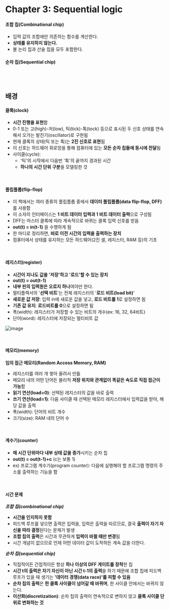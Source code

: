 # Chapter 3: Sequential logic

#### 조합 칩(Combinational chip)
- 입력 값의 조합에만 의존하는 함수를 계산한다.
- **상태를 유지하지 않는다.**
- 불 논리 칩과 산술 칩을 모두 포함한다.

#### 순차 칩(Sequential chip)

<br><br>

배경
---
#### 클록(clock)
- **시간 진행을 표현**함
- 0-1 또는 고(high)-저(low), 틱(tick)-톡(tock) 등으로 표시된 두 신호 상태를 연속해서 오가는 발진기(oscillator)로 구현됨
- 현재 클록의 상태(틱 또는 톡)는 **2진 신호로 표현**됨
- 이 신호는 하드웨어 회로망을 통해 컴퓨터에 있는 **모든 순차 칩들에 동시에 전달**됨
- 사이클(cycle): 
  - '틱'의 시작에서 다음번 '톡'의 끝까지 경과된 시간
  - **하나의 시간 단위 구분**을 모델링한 것

<br>

#### 플립플롭(flip-flop)
- 이 책에서는 여러 종류의 플립플롭 중에서 **데이터 플립플롭(data flip-flop, DFF)** 를 사용함
- 이 소자의 인터페이스는 **1 비트 데이터 입력과 1 비트 데이터 출력**으로 구성됨
- DFF는 마스터 클록에 따라 계속적으로 바뀌는 클록 입력 신호를 받음
- **out(t) = in(t-1)** 을 수행하게 됨
- 한 마디로 정리하면, **바로 이전 시간의 입력을 출력하는 장치**
- 컴퓨터에서 상태를 유지하는 모든 하드웨어(2진 셀, 레지스터, RAM 등)의 기초

<br>

#### 레지스터(register)
- **시간이 지나도 값을 '저장'하고 '로드'할 수 있는 장치**
- **out(t) = out(t-1)**
- **내부 핀의 입력원은 오로지 하나**여야만 한다.
- 멀티플렉서의 '**선택 비트**'는 전체 레지스터의 '**로드 비트(load bit)**'
- **새로운 값 저장**: 입력 in에 새로운 값을 넣고, **로드 비트를 1**로 설정하면 됨
- **기존 값 유지**: **로드비트를 0**으로 설정하면 됨
- 폭(width): 레지스터가 저장할 수 있는 비트의 개수(ex: 16, 32, 64비트)
- 단어(word): 레지스터에 저장되는 멀티비트 값

![image](https://user-images.githubusercontent.com/69896250/147710416-6ae1a1e0-f2eb-4127-97e6-40e4338be0e4.png)

<br>

#### 메모리(memory)
**임의 접근 메모리(Random Access Memory, RAM)**
- 레지스터를 여러 개 쌓아 올려서 만듦
- 메모리 내의 어떤 단어든 물리적 **저장 위치와 관계없이 똑같은 속도로 직접 접근이 가능**함
- **읽기 연산(load=0)**: 선택된 레지스터의 값을 바로 출력
- **쓰기 연산(load=1)**: 다음 사이클 때 선택된 메모리 레지스터에서 입력값을 받아, 해당 값을 출력
- 폭(width): 단어의 비트 개수
- 크기(size): RAM 내의 단어 수

<br>

#### 계수기(counter)
- **매 시간 단위마다 내부 상태 값을 증가**시키는 순차 칩
- **out(t) = out(t-1)+c** (c는 보통 1)
- ex) 프로그램 계수기(program counter): 다음에 실행해야 할 프로그램 명령의 주소를 출력하는 기능을 함

<br>

#### 시간 문제
***조합 칩(combinational chip)***
- **시간을 인지하지 못함**
- 피드백 루프를 넣으면 출력은 입력을, 입력은 출력을 따르므로, 결국 **출력이 자기 자신을 따라 결정**된다는 문제가 발생
- **조합 칩의 출력**은 시간과 무관하게 **입력이 바뀔 때만 변경**됨
- 시간 개념이 없으므로 언제 어떤 데이터 값이 도착하든 계속 값을 더한다.

***순차 칩(sequential chip)***
- 직접적이든 간접적이든 항상 **하나 이상의 DFF 게이트를 장착**한 칩
- **시간 t의 출력은 자기 자신이 아닌 시간 t-1의 출력**을 하기 때문에 조합 칩에 피드백 루프가 있을 때 생기는 **'데이터 경쟁(data race)'를 피할 수 있음**
- **순차 칩의 출력**은 **한 클록 사이클이 넘어갈 때 바뀌며**, 한 사이클 안에서는 바뀌지 않는다.
- **이산화(discretization)**: 순차 칩의 출력이 연속적으로 변하지 않고 **클록 사이클 단위로 변화하는 것**
